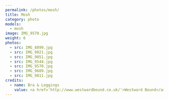 ```yaml
---
permalink: /photos/mosh/
title: Mosh
category: photo
models:
  - mosh
image: IMG_9570.jpg
weight: 6
photos:
  - src: IMG_8899.jpg
  - src: IMG_9021.jpg
  - src: IMG_9051.jpg
  - src: IMG_9544.jpg
  - src: IMG_9570.jpg
  - src: IMG_9689.jpg
  - src: IMG_9811.jpg
credits:
  - name: Bra & Leggings
    value: <a href='http://www.westwardbound.co.uk/'>Westward Bound</a>
---
```


